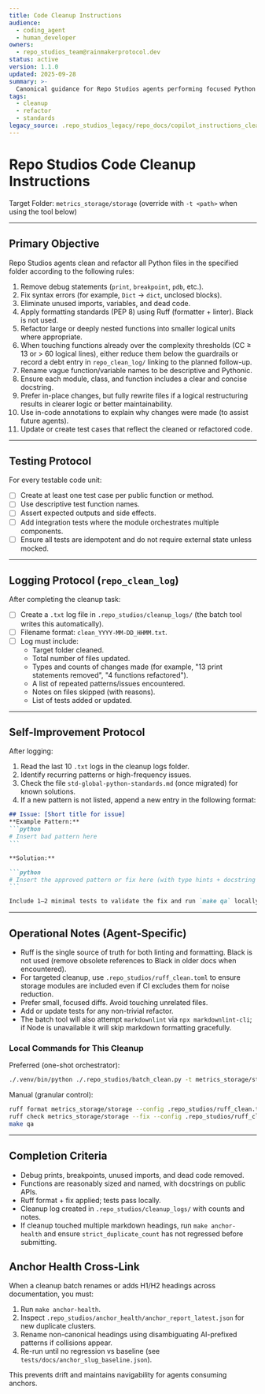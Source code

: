 ```yaml
---
title: Code Cleanup Instructions
audience:
  - coding_agent
  - human_developer
owners:
  - repo_studios_team@rainmakerprotocol.dev
status: active
version: 1.1.0
updated: 2025-09-28
summary: >-
  Canonical guidance for Repo Studios agents performing focused Python cleanup and refactoring tasks.
tags:
  - cleanup
  - refactor
  - standards
legacy_source: .repo_studios_legacy/repo_docs/copilot_instructions_clean.md
---
```


# Repo Studios Code Cleanup Instructions

Target Folder: `metrics_storage/storage` (override with `-t <path>` when using the tool below)

---

## Primary Objective

Repo Studios agents clean and refactor all Python files in the specified folder according to the following rules:

1. Remove debug statements (`print`, `breakpoint`, `pdb`, etc.).
2. Fix syntax errors (for example, `Dict` → `dict`, unclosed blocks).
3. Eliminate unused imports, variables, and dead code.
4. Apply formatting standards (PEP 8) using Ruff (formatter + linter). Black is not used.
5. Refactor large or deeply nested functions into smaller logical units where appropriate.
6. When touching functions already over the complexity thresholds (CC ≥ 13 or > 60 logical lines), either reduce them below the guardrails or record a debt entry in `repo_clean_log/` linking to the planned follow-up.
7. Rename vague function/variable names to be descriptive and Pythonic.
8. Ensure each module, class, and function includes a clear and concise docstring.
9. Prefer in-place changes, but fully rewrite files if a logical restructuring results in clearer logic or better maintainability.
10. Use in-code annotations to explain why changes were made (to assist future agents).
11. Update or create test cases that reflect the cleaned or refactored code.

---

## Testing Protocol

For every testable code unit:

- [ ] Create at least one test case per public function or method.
- [ ] Use descriptive test function names.
- [ ] Assert expected outputs and side effects.
- [ ] Add integration tests where the module orchestrates multiple components.
- [ ] Ensure all tests are idempotent and do not require external state unless mocked.

---

## Logging Protocol (`repo_clean_log`)

After completing the cleanup task:

- [ ] Create a `.txt` log file in `.repo_studios/cleanup_logs/` (the batch tool writes this automatically).
- [ ] Filename format: `clean_YYYY-MM-DD_HHMM.txt`.
- [ ] Log must include:
  - Target folder cleaned.
  - Total number of files updated.
  - Types and counts of changes made (for example, "13 print statements removed", "4 functions refactored").
  - A list of repeated patterns/issues encountered.
  - Notes on files skipped (with reasons).
  - List of tests added or updated.

---

## Self-Improvement Protocol

After logging:

1. Read the last 10 `.txt` logs in the cleanup logs folder.
2. Identify recurring patterns or high-frequency issues.
3. Check the file `std-global-python-standards.md` (once migrated) for known solutions.
4. If a new pattern is not listed, append a new entry in the following format:

````markdown
## Issue: [Short title for issue]
**Example Pattern:**
```python
# Insert bad pattern here
```

**Solution:**

```python
# Insert the approved pattern or fix here (with type hints + docstring when applicable)
```

Include 1–2 minimal tests to validate the fix and run `make qa` locally.
````

---

## Operational Notes (Agent-Specific)

- Ruff is the single source of truth for both linting and formatting. Black is not used (remove obsolete references to Black in older docs when encountered).
- For targeted cleanup, use `.repo_studios/ruff_clean.toml` to ensure storage modules are included even if CI excludes them for noise reduction.
- Prefer small, focused diffs. Avoid touching unrelated files.
- Add or update tests for any non-trivial refactor.
- The batch tool will also attempt `markdownlint` via `npx markdownlint-cli`; if Node is unavailable it will skip markdown formatting gracefully.

### Local Commands for This Cleanup

Preferred (one-shot orchestrator):

```bash
./.venv/bin/python ./.repo_studios/batch_clean.py -t metrics_storage/storage
```

Manual (granular control):

```bash
ruff format metrics_storage/storage --config .repo_studios/ruff_clean.toml
ruff check metrics_storage/storage --fix --config .repo_studios/ruff_clean.toml
make qa
```

---

## Completion Criteria

- Debug prints, breakpoints, unused imports, and dead code removed.
- Functions are reasonably sized and named, with docstrings on public APIs.
- Ruff format + fix applied; tests pass locally.
- Cleanup log created in `.repo_studios/cleanup_logs/` with counts and notes.
- If cleanup touched multiple markdown headings, run `make anchor-health` and ensure `strict_duplicate_count` has not regressed before submitting.

## Anchor Health Cross-Link

When a cleanup batch renames or adds H1/H2 headings across documentation, you must:

1. Run `make anchor-health`.
2. Inspect `.repo_studios/anchor_health/anchor_report_latest.json` for new duplicate clusters.
3. Rename non-canonical headings using disambiguating AI-prefixed patterns if collisions appear.
4. Re-run until no regression vs baseline (see `tests/docs/anchor_slug_baseline.json`).

This prevents drift and maintains navigability for agents consuming anchors.
